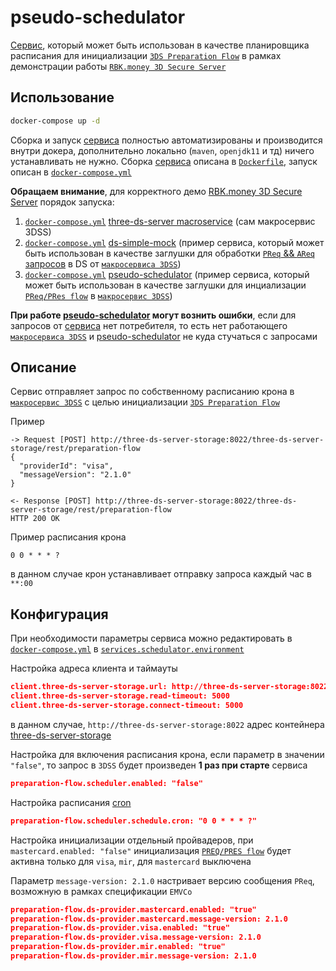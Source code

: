 # pseudo-schedulator

[Сервис](https://github.com/rbkmoney/three-ds-server-compose/blob/master/pseudo-schedulator/pom.xml), который может быть использован в качестве планировщика расписания для инициализации [`3DS Preparation Flow`](https://github.com/rbkmoney/three-ds-server-compose/blob/master/docs/EMVCo_Protocol_and_Core_Functions_Specification_v2.2.0.pdf) в рамках демонстрации работы [`RBK.money 3D Secure Server`](https://github.com/rbkmoney/three-ds-server)

## Использование

```bash
docker-compose up -d
```

Cборка и запуск [сервиса](https://github.com/rbkmoney/three-ds-server-compose/blob/master/pseudo-schedulator/pom.xml) полностью автоматизированы и производится внутри докера, дополнительно локально (`maven`, `openjdk11` и тд) ничего устанавливать не нужно. Сборка [сервиса](https://github.com/rbkmoney/three-ds-server-compose/blob/master/pseudo-schedulator/pom.xml) описана в [`Dockerfile`](https://github.com/rbkmoney/three-ds-server-compose/blob/master/pseudo-schedulator/Dockerfile), запуск описан в [`docker-compose.yml`](https://github.com/rbkmoney/three-ds-server-compose/blob/master/pseudo-schedulator/docker-compose.yml)

**Обращаем внимание**, для корректного демо [RBK.money 3D Secure Server](https://github.com/rbkmoney/three-ds-server) порядок запуска:

1. [`docker-compose.yml`](https://github.com/rbkmoney/three-ds-server-compose/blob/master/docker-compose.yml) [three-ds-server macroservice](https://github.com/rbkmoney/three-ds-server-compose) (сам макросервис 3DSS)
2. [`docker-compose.yml`](https://github.com/rbkmoney/three-ds-server-compose/blob/master/ds-simple-mock/docker-compose.yml) [ds-simple-mock](https://github.com/rbkmoney/three-ds-server-compose/tree/master/ds-simple-mock) (пример сервиса, который может быть использован в качестве заглушки для обработки [`PReq` && `AReq` запросов](https://github.com/rbkmoney/three-ds-server-compose/blob/master/docs/EMVCo_Protocol_and_Core_Functions_Specification_v2.2.0.pdf) в DS от [`макросервиса 3DSS`](https://github.com/rbkmoney/three-ds-server-compose))
4. [`docker-compose.yml`](https://github.com/rbkmoney/three-ds-server-compose/blob/master/pseudo-schedulator/docker-compose.yml) [pseudo-schedulator](https://github.com/rbkmoney/three-ds-server-compose/tree/master/pseudo-schedulator) (пример сервиса, который может быть использован в качестве заглушки для инциализации [`PReq/PRes flow`](https://github.com/rbkmoney/three-ds-server-compose/blob/master/docs/EMVCo_Protocol_and_Core_Functions_Specification_v2.2.0.pdf) в [`макросервис 3DSS`](https://github.com/rbkmoney/three-ds-server-compose))

**При работе [pseudo-schedulator](https://github.com/rbkmoney/three-ds-server-compose/tree/master/pseudo-schedulator) могут вознить ошибки**, если для запросов от [сервиса](https://github.com/rbkmoney/three-ds-server-compose/blob/master/pseudo-schedulator/pom.xml) нет потребителя, то есть нет работающего [`макросервиса 3DSS`](https://github.com/rbkmoney/three-ds-server-compose) и [pseudo-schedulator](https://github.com/rbkmoney/three-ds-server-compose/tree/master/pseudo-schedulator) не куда стучаться с запросами

## Описание

Сервис отправляет запрос по собственному расписанию крона в [`макросервис 3DSS`](https://github.com/rbkmoney/three-ds-server-compose) с целью инициализации [`3DS Preparation Flow`](https://github.com/rbkmoney/three-ds-server-compose/blob/master/docs/EMVCo_Protocol_and_Core_Functions_Specification_v2.2.0.pdf)

Пример 
```
-> Request [POST] http://three-ds-server-storage:8022/three-ds-server-storage/rest/preparation-flow
{
  "providerId": "visa",
  "messageVersion": "2.1.0"
}

<- Response [POST] http://three-ds-server-storage:8022/three-ds-server-storage/rest/preparation-flow
HTTP 200 OK
```

Пример расписания крона
```
0 0 * * * ?
```
в данном случае крон устанавливает отправку запроса каждый час в ```**:00```

## Конфигурация

При необходимости параметры сервиса можно редактировать в [`docker-compose.yml`](https://github.com/rbkmoney/three-ds-server-compose/blob/master/pseudo-schedulator/docker-compose.yml) в [`services.schedulator.environment`](https://github.com/rbkmoney/three-ds-server-compose/blob/master/pseudo-schedulator/docker-compose.yml#L10)

Настройка адреса клиента и таймауты
```json
client.three-ds-server-storage.url: http://three-ds-server-storage:8022/three-ds-server-storage/rest/preparation-flow
client.three-ds-server-storage.read-timeout: 5000
client.three-ds-server-storage.connect-timeout: 5000
```
в данном случае, `http://three-ds-server-storage:8022` адрес контейнера [three-ds-server-storage](https://github.com/rbkmoney/three-ds-server-compose/blob/217511fd6f0c162b69c9d293cc83f4cadded9163/docker-compose.yml#L19)

Настройка для включения расписания крона, если параметр в значении `"false"`, то запрос в `3DSS` будет произведен **1 раз при старте** сервиса
```json
preparation-flow.scheduler.enabled: "false"
```

Настройка расписания [cron](https://www.freeformatter.com/cron-expression-generator-quartz.html)
```json
preparation-flow.scheduler.schedule.cron: "0 0 * * * ?"
```

Настройка инициализации отдельный пройвадеров, при `mastercard.enabled: "false"` инициализация [`PREQ/PRES flow`](https://github.com/rbkmoney/three-ds-server-compose/blob/master/docs/EMVCo_Protocol_and_Core_Functions_Specification_v2.2.0.pdf) будет активна только для `visa`, `mir`, для `mastercard` выключена

Параметр `message-version: 2.1.0` настривает версию сообщения `PReq`, возможную в рамках спецификации `EMVCo`
```json
preparation-flow.ds-provider.mastercard.enabled: "true"
preparation-flow.ds-provider.mastercard.message-version: 2.1.0      
preparation-flow.ds-provider.visa.enabled: "true"
preparation-flow.ds-provider.visa.message-version: 2.1.0
preparation-flow.ds-provider.mir.enabled: "true"
preparation-flow.ds-provider.mir.message-version: 2.1.0
```
